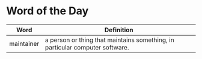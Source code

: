 # Word of the Day

|Word|Definition|
|---|---|
|maintainer|a person or thing that maintains something, in particular computer software.|